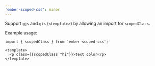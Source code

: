 ```yaml
---
'ember-scoped-css': minor
---
```


Support `gjs` and `gts` (`<template>`) by allowing an import for `scopedClass`.

Example usage:

```gjs
import { scopedClass } from 'ember-scoped-css';

<template>
  <p class={{scopedClass "hi"}}>text color</p>
</template>
```

